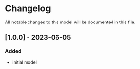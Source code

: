 # Changelog
All notable changes to this model will be documented in this file.

## [1.0.0] - 2023-06-05
### Added
- initial model

